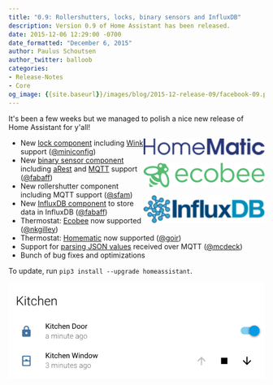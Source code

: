 ```yaml
---
title: "0.9: Rollershutters, locks, binary sensors and InfluxDB"
description: Version 0.9 of Home Assistant has been released.
date: 2015-12-06 12:29:00 -0700
date_formatted: "December 6, 2015"
author: Paulus Schoutsen
author_twitter: balloob
categories:
- Release-Notes
- Core
og_image: {{site.baseurl}}/images/blog/2015-12-release-09/facebook-09.png
---
```


It's been a few weeks but we managed to polish a nice new release of Home Assistant for y'all!

<img src='/images/supported_brands/homematic.png' style='clear: right; border:none; box-shadow: none; float: right; margin-bottom: 16px;' width='238' /><img src='/images/supported_brands/ecobee.png' style='clear: right; border:none; box-shadow: none; float: right; margin-bottom: 16px;' width='238' /><img src='/images/supported_brands/influxdb.png' style='clear: right; border:none; box-shadow: none; float: right; margin-bottom: 16px;' width='238' />

 - New [lock component] including [Wink][lock.wink] support ([@miniconfig])
 - New [binary sensor component] including [aRest][binary_sensor.arest] and [MQTT][binary_sensor.mqtt] support ([@fabaff])
 - New rollershutter component including MQTT support ([@sfam])
 - New [InfluxDB component] to store data in InfluxDB ([@fabaff])
 - Thermostat: [Ecobee] now supported ([@nkgilley])
 - Thermostat: [Homematic] now supported ([@goir])
 - Support for [parsing JSON values] received over MQTT ([@mcdeck])
 - Bunch of bug fixes and optimizations

To update, run `pip3 install --upgrade homeassistant`.

[lock component]: /integrations/lock/
[lock.wink]: /integrations/wink#lock
[binary sensor component]: /integrations/binary_sensor/
[binary_sensor.arest]: /integrations/arest#binary-sensor
[binary_sensor.mqtt]: /integrations/binary_sensor.mqtt/
[InfluxDB component]: /integrations/influxdb/
[Ecobee]: /integrations/ecobee/#thermostat
[Homematic]: /integrations/homematic/
[parsing JSON values]: /integrations/mqtt/#processing-json

[@miniconfig]: https://github.com/miniconfig
[@fabaff]: https://github.com/fabaff
[@sfam]: https://github.com/sfam
[@fabaff]: https://github.com/fabaff
[@nkgilley]: https://github.com/nkgilley
[@mcdeck]: https://github.com/mcdeck
[@goir]: https://github.com/goir

<p class='img'>
<img src='/images/screenshots/lock-and-rollershutter-card.png'>
</p>

